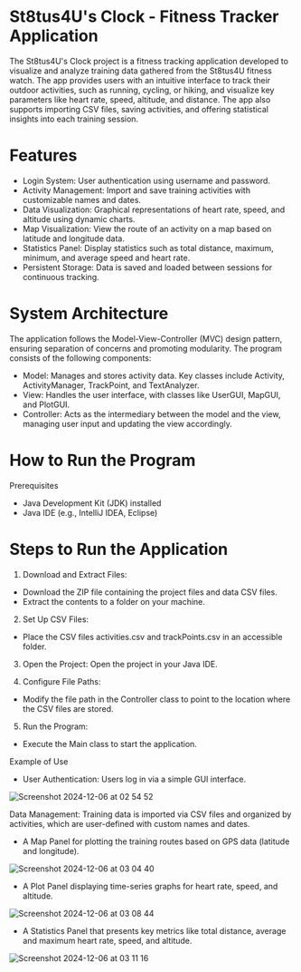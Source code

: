# St8tus4U's Clock - Fitness Tracker Application

The St8tus4U's Clock project is a fitness tracking application developed to visualize and analyze training data gathered from the St8tus4U fitness watch. The app provides users with an intuitive interface to track their outdoor activities, such as running, cycling, or hiking, and visualize key parameters like heart rate, speed, altitude, and distance. The app also supports importing CSV files, saving activities, and offering statistical insights into each training session.

# Features

- Login System: User authentication using username and password.
- Activity Management: Import and save training activities with customizable names and dates.
- Data Visualization: Graphical representations of heart rate, speed, and altitude using dynamic charts.
- Map Visualization: View the route of an activity on a map based on latitude and longitude data.
- Statistics Panel: Display statistics such as total distance, maximum, minimum, and average speed and heart rate.
- Persistent Storage: Data is saved and loaded between sessions for continuous tracking.

# System Architecture
The application follows the Model-View-Controller (MVC) design pattern, ensuring separation of concerns and promoting modularity. The program consists of the following components:

- Model: Manages and stores activity data. Key classes include Activity, ActivityManager, TrackPoint, and TextAnalyzer.
- View: Handles the user interface, with classes like UserGUI, MapGUI, and PlotGUI.
- Controller: Acts as the intermediary between the model and the view, managing user input and updating the view accordingly.

# How to Run the Program
Prerequisites
- Java Development Kit (JDK) installed
- Java IDE (e.g., IntelliJ IDEA, Eclipse)

# Steps to Run the Application
1. Download and Extract Files:
- Download the ZIP file containing the project files and data CSV files.
- Extract the contents to a folder on your machine.

2. Set Up CSV Files:
- Place the CSV files activities.csv and trackPoints.csv in an accessible folder.

3. Open the Project:
   Open the project in your Java IDE.
   
4. Configure File Paths:
- Modify the file path in the Controller class to point to the location where the CSV files are stored.

5. Run the Program:
- Execute the Main class to start the application.

Example of Use


* User Authentication: Users log in via a simple GUI interface.

![Screenshot 2024-12-06 at 02 54 52](https://github.com/user-attachments/assets/93ac1a18-4923-442a-850c-b0e8234d6afe)

Data Management: Training data is imported via CSV files and organized by activities, which are user-defined with custom names and dates.

* A Map Panel for plotting the training routes based on GPS data (latitude and longitude).
  
![Screenshot 2024-12-06 at 03 04 40](https://github.com/user-attachments/assets/6d231a12-0cf2-4765-8526-bd0462dfb1d3)


* A Plot Panel displaying time-series graphs for heart rate, speed, and altitude.
  
![Screenshot 2024-12-06 at 03 08 44](https://github.com/user-attachments/assets/bf8897ab-6083-492b-a7db-7ad25975d006)

* A Statistics Panel that presents key metrics like total distance, average and maximum heart rate, speed, and altitude.
  
![Screenshot 2024-12-06 at 03 11 16](https://github.com/user-attachments/assets/4330914e-9cdb-41eb-b3cc-411cf1908ca1)




